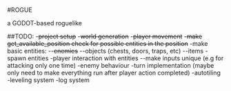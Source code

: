 #ROGUE 

a GODOT-based roguelike

##TODO:
-~~project setup~~
-~~world generation~~
-~~player movement~~
-~~make get_available_position check for possible entities in the position~~
-make basic entities:
--~~enemies~~
--objects (chests, doors, traps, etc)
--items
-spawn entities
-player interaction with entities
--make inputs unique (e.g for attacking only one time)
-enemy behaviour
-turn implementation (maybe only need to make everything run after player action completed)
-autotiling
-leveling system
-log system
